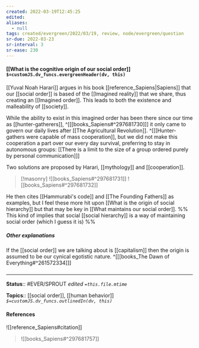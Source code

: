 ```yaml
---
created: 2022-03-19T12:45:25 
edited: 
aliases:
  - null
tags: created/evergreen/2022/03/19, review, node/evergreen/question
sr-due: 2022-03-23
sr-interval: 3
sr-ease: 230
---
```


#### [[What is the cognitive origin of our social order]] `$=customJS.dv_funcs.evergreenHeader(dv, this)`

[[Yuval Noah Harari]] argues in his book [[reference_Sapiens|Sapiens]] that our [[social order]] is based of the [[Imagined reality]] that we share, thus creating an [[Imagined order]]. This leads to both the existence and malleability of [[society]].

While the ability to exist in this imagined order has been there since our time as [[hunter-gatherers]],
^[[[books_Sapiens#^297681730]]]
it only came to govern our daily lives after [[The Agricultural Revolution]].
^[[[Hunter-gathers were capable of mass cooperation]], but we did not make this cooperation a part over our every day survival, preferring to stay in autonomous groups: [[There is a limit to the size of a group ordered purely by personal communication]]]

Two solutions are proposed by Harari, [[mythology]] and [[cooperation]].

> [!masonry]
>  ![[books_Sapiens#^297681731]]
>  ![[books_Sapiens#^297681732]]

He then cites [[Hammurabi's code]] and [[The Founding Fathers]] as examples, 
but I feel these more hit upon [[What is the origin of social hierarchy]]
but that may be key in [[What maintains our social order]].
%% This kind of implies that social [[social hierarchy]] is a way of maintaining social order (which I guess it is) %%

##### Other explanations

If the [[social order]] we are talking about is [[capitalism]] then the origin is assumed to be our cynical egotistic nature. 
^[[[books_The Dawn of Everything#^261572334]]]

### <hr class="footnote"/>

**Status**:: #EVER/SPROUT
*edited `=this.file.mtime`*

**Topics**:: [[social order]], [[human behavior]]
*`$=customJS.dv_funcs.outlinedIn(dv, this)`*

#### References

![[reference_Sapiens#citation]]


> ![[books_Sapiens#^297681757]]